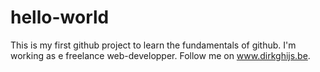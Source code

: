 # hello-world
This is my first github project to learn the fundamentals of github.
I'm working as e freelance web-developper.
Follow me on www.dirkghijs.be.
